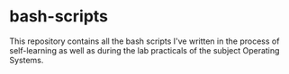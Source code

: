 # bash-scripts
This repository contains all the bash scripts I've written in the process of self-learning as well as during the lab practicals of the subject Operating Systems.
